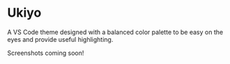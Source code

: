 # Ukiyo

A VS Code theme designed with a balanced color palette to be easy on the eyes and provide useful highlighting.

Screenshots coming soon!
